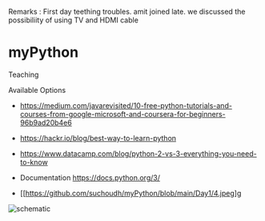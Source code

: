 Remarks :  First day teething troubles. amit joined late. we discussed the possibiliity of using TV and HDMI cable 

# myPython
Teaching 

Available Options 

- https://medium.com/javarevisited/10-free-python-tutorials-and-courses-from-google-microsoft-and-coursera-for-beginners-96b9ad20b4e6
- https://hackr.io/blog/best-way-to-learn-python
- https://www.datacamp.com/blog/python-2-vs-3-everything-you-need-to-know
- Documentation https://docs.python.org/3/

- [[https://github.com/suchoudh/myPython/blob/main/Day1/4.jpeg]g

![schematic](./4.jpg)


